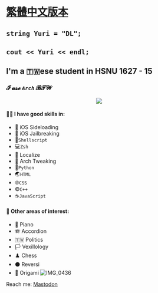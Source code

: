# [繁體中文版本](https://github.com/olivertzeng/olivertzeng/blob/main/README-zh_TW.md)

## `string Yuri = "DL";`
## `cout << Yuri << endl;`
## I'm a 🇹🇼ese student in HSNU 1627 - 15
### **𝓘 𝓾𝓼𝓮 *`Arch`* 𝓑𝓣𝓦**

<p align="center">
  <a href="https://skillicons.dev">
    <img src="https://skillicons.dev/icons?i=git,py,bash,linux,md,vim,cpp,html,js,css,discord,instagram,github,stackoverflow,wordpress" />
  </a>
</p>

#### 🤹‍♂️ I have good skills in:
* 📲 iOS Sideloading
* 📱 iOS Jailbreaking
* 🐚`Shellscript`
* 💻`Zsh`
* 🔄 Localize
* 🐧 Arch Tweaking
* 🐍`Python`
* 🌏`HTML`
* 🌐`CSS`
* ©️`C++`
* ☕️`JavaScript`

#### 🔬 Other areas of interest:
* 🎹 Piano
* 🪗 Accordion
* 🇹🇼 Politics
* 🏳️ Vexillology
* ♟️ Chess
* ⚫️ Reversi
* 📄 Origami
![IMG_0436](https://github.com/olivertzeng/olivertzeng/assets/86348833/094e21c8-e2fc-4c79-bbb9-5b8d9c283ad7)

Reach me:
<a rel="me" href="https://mastodon.social/@olivertzeng">Mastodon</a>
